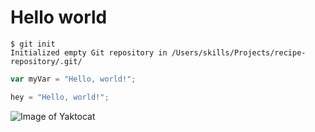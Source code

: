 # Hello world

```
$ git init
Initialized empty Git repository in /Users/skills/Projects/recipe-repository/.git/
```

``` javascript
var myVar = "Hello, world!";
```
``` python
hey = "Hello, world!";
```

![Image of Yaktocat](https://octodex.github.com/images/yaktocat.png)

